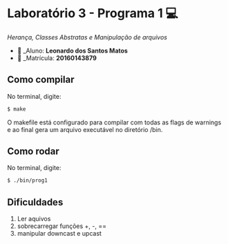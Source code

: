 # Laboratório 3 - Programa 1  :computer:
*Herança, Classes Abstratas e Manipulação de arquivos*

* :bust_in_silhouette: _Aluno: **Leonardo dos Santos Matos**
* :pencil:  _Matrícula: **20160143879**
 
## Como compilar
No terminal, digite: 
```bash
$ make
```
O makefile está configurado para compilar com todas as flags de warnings e ao final gera um arquivo executável no diretório /bin.

## Como rodar
No terminal, digite:
```bash
$ ./bin/prog1
```

## Dificuldades
1. Ler aquivos
2. sobrecarregar funções +, -, ==
3. manipular downcast e upcast